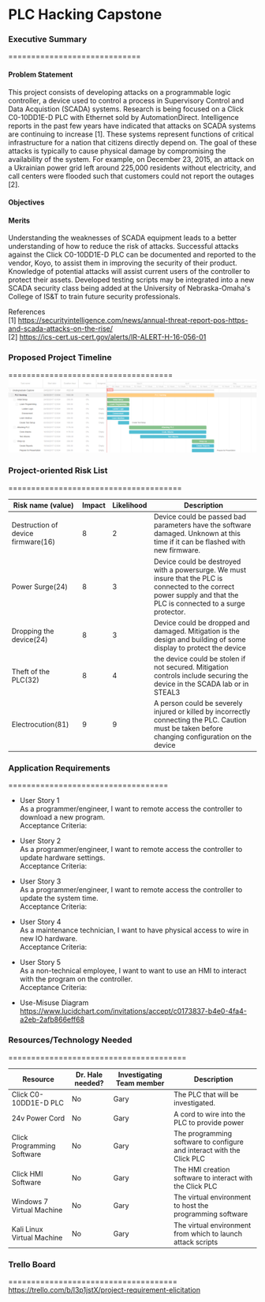 
# PLC Hacking Capstone

### Executive Summary
=============================

#### Problem Statement
This project consists of developing attacks on a programmable logic controller, a device used to control a process in Supervisory Control and Data Acquistion (SCADA) systems. Research is being focused on a Click C0-10DD1E-D PLC with Ethernet sold by AutomationDirect. Intelligence reports in the past few years have indicated that attacks on SCADA systems are continuing to increase [1]. These systems represent functions of critical infrastructure for a nation that citizens directly depend on. The goal of these attacks is typically to cause physical damage by compromising the availability of the system. For example, on December 23, 2015, an attack on a Ukrainian power grid left around 225,000 residents without electricity, and call centers were flooded such that customers could not report the outages [2]. 

#### Objectives


#### Merits
Understanding the weaknesses of SCADA equipment leads to a better understanding of how to reduce the risk of attacks. Successful attacks against the Click C0-10DD1E-D PLC can be documented and reported to the vendor, Koyo, to assist them in improving the security of their product. Knowledge of potential attacks will assist current users of the controller to protect their assets.  Developed testing scripts may be integrated into a new SCADA security class being added at the University of Nebraska-Omaha's College of IS&T to train future security professionals.

References<br>
[1] https://securityintelligence.com/news/annual-threat-report-pos-https-and-scada-attacks-on-the-rise/ <br>
[2] https://ics-cert.us-cert.gov/alerts/IR-ALERT-H-16-056-01

### Proposed Project Timeline
====================================
![Alt text](/gantChart.PNG?raw=true "Project Timeline")

### Project-oriented Risk List
======================================

|Risk name (value)  | Impact     | Likelihood | Description |
|-------------------|------------|------------|-------------|
|Destruction of device firmware(16) | 8 | 2 | Device could be passed bad parameters have the software damaged. Unknown at this time if it can be flashed with new firmware. |
| Power Surge(24) | 8 | 3 | Device could be destroyed with  a powersurge. We must insure that the PLC is connected to the correct power supply and that the PLC is connected to a surge protector. |
| Dropping the device(24) | 8 | 3 | Device could be dropped and damaged. Mitigation is the design and building of some display to protect the device |
| Theft of the PLC(32) | 8 | 4 | the device could be stolen if not secured. Mitigation controls include securing the device in the SCADA lab or in STEAL3 |
| Electrocution(81) | 9 | 9 | A person could be severely injured or killed by incorrectly connecting the PLC. Caution must be taken before changing configuration on the device |

### Application Requirements
===================================

- User Story 1<br>
  As a programmer/engineer, I want to remote access the controller to download a new program.<br>
  Acceptance Criteria: 

- User Story 2<br>
  As a programmer/engineer, I want to remote access the controller to update hardware settings.<br>
  Acceptance Criteria:

- User Story 3<br>
  As a programmer/engineer, I want to remote access the controller to update the system time.<br>
  Acceptance Criteria:
  
- User Story 4<br>
  As a maintenance technician, I want to have physical access to wire in new IO hardware.<br>
  Acceptance Criteria:
  
- User Story 5<br>
  As a non-technical employee, I want to want to use an HMI to interact with the program on the controller.<br>
  Acceptance Criteria:

- Use-Misuse Diagram<br>
https://www.lucidchart.com/invitations/accept/c0173837-b4e0-4fa4-a2eb-2afb866eff68

### Resources/Technology Needed
=======================================

|Resource  | Dr. Hale needed? | Investigating Team member | Description |
|----------|------------------|---------------------------|-------------|
|Click C0-10DD1E-D PLC | No | Gary | The PLC that will be investigated. |
|24v Power Cord | No | Gary | A cord to wire into the PLC to provide power |
|Click Programming Software | No | Gary | The programming software to configure and interact with the Click PLC |
|Click HMI Software| No | Gary | The HMI creation software to interact with the Click PLC |
|Windows 7 Virtual Machine | No | Gary | The virtual environment to host the programming software |
|Kali Linux Virtual Machine| No | Gary | The virtual environment from which to launch attack scripts |

### Trello Board
=====================================
https://trello.com/b/l3p1jstX/project-requirement-elicitation
